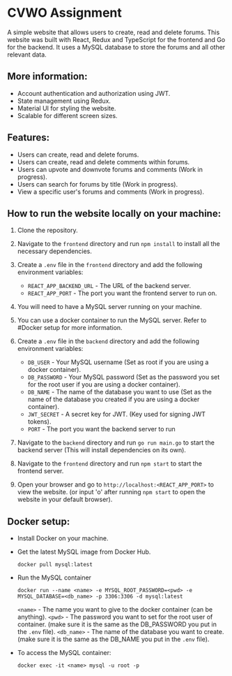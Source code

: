 # CVWO Assignment

A simple website that allows users to create, read and delete forums.
This website was built with React, Redux and TypeScript for the frontend and Go for the backend.
It uses a MySQL database to store the forums and all other relevant data.

## More information:

- Account authentication and authorization using JWT.
- State management using Redux.
- Material UI for styling the website.
- Scalable for different screen sizes.

## Features:

- Users can create, read and delete forums.
- Users can create, read and delete comments within forums.
- Users can upvote and downvote forums and comments (Work in progress).
- Users can search for forums by title (Work in progress).
- View a specific user's forums and comments (Work in progress).

## How to run the website locally on your machine:

1. Clone the repository.

2. Navigate to the `frontend` directory and run `npm install` to install all the necessary dependencies.

3. Create a `.env` file in the `frontend` directory and add the following environment variables:
    - `REACT_APP_BACKEND_URL` - The URL of the backend server.
    - `REACT_APP_PORT` - The port you want the frontend server to run on.

4. You will need to have a MySQL server running on your machine.

5. You can use a docker container to run the MySQL server. Refer to #Docker setup for more information.

6. Create a `.env` file in the `backend` directory and add the following environment variables:
    - `DB_USER` - Your MySQL username (Set as root if you are using a docker container).
    - `DB_PASSWORD` - Your MySQL password (Set as the password you set for the root user if you are using a docker container).
    - `DB_NAME` - The name of the database you want to use (Set as the name of the database you created if you are using a docker container).
    - `JWT_SECRET` - A secret key for JWT. (Key used for signing JWT tokens).
    - `PORT` - The port you want the backend server to run 

7. Navigate to the `backend` directory and run `go run main.go` to start the backend server (This will install dependencies on its own).

8. Navigate to the `frontend` directory and run `npm start` to start the frontend server.

9. Open your browser and go to `http://localhost:<REACT_APP_PORT>` to view the website. (or input 'o' after running `npm start` to open the website in your default browser).

## Docker setup:
- Install Docker on your machine.

- Get the latest MySQL image from Docker Hub.
    ```
    docker pull mysql:latest
    ```

- Run the MySQL container
    ```
    docker run --name <name> -e MYSQL_ROOT_PASSWORD=<pwd> -e MYSQL_DATABASE=<db_name> -p 3306:3306 -d mysql:latest
    ```
    `<name>` - The name you want to give to the docker container (can be anything).
    `<pwd>` - The password you want to set for the root user of container. (make sure it is the same as the DB_PASSWORD you put in the `.env` file).
    `<db_name>` - The name of the database you want to create. (make sure it is the same as the DB_NAME you put in the `.env` file).

- To access the MySQL container:
    ```
    docker exec -it <name> mysql -u root -p
    ```



